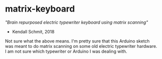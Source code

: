# matrix-keyboard

_"Brain repurposed electric typewriter keyboard using matrix scanning"_
- Kendall Schmit, 2018

Not sure what the above means. I'm pretty sure that this Arduino sketch was meant to do matrix scanning on some old electric typewriter hardware. I am not sure which typewriter or Arduino I was dealing with. 
